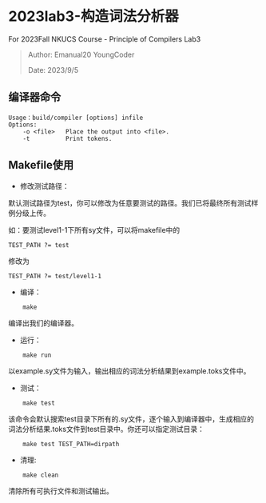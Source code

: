 # 2023lab3-构造词法分析器
For 2023Fall NKUCS Course - Principle of Compilers Lab3

> Author: Emanual20 YoungCoder
> 
> Date: 2023/9/5

## 编译器命令
```
Usage：build/compiler [options] infile
Options:
    -o <file>   Place the output into <file>.
    -t          Print tokens.
```

## Makefile使用

* 修改测试路径：

默认测试路径为test，你可以修改为任意要测试的路径。我们已将最终所有测试样例分级上传。

如：要测试level1-1下所有sy文件，可以将makefile中的

```
TEST_PATH ?= test
```

修改为

```
TEST_PATH ?= test/level1-1
```

* 编译：

```
    make
```
编译出我们的编译器。

* 运行：
```
    make run
```
以example.sy文件为输入，输出相应的词法分析结果到example.toks文件中。

* 测试：
```
    make test
```
该命令会默认搜索test目录下所有的.sy文件，逐个输入到编译器中，生成相应的词法分析结果.toks文件到test目录中。你还可以指定测试目录：
```
    make test TEST_PATH=dirpath
```

* 清理:
```
    make clean
```
清除所有可执行文件和测试输出。
